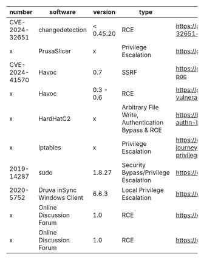| number | software | version | type | POC | Other |
| -------- | -------- | -------- | -------- | -------- | -------- |
| CVE-2024-32651 | changedetection | < 0.45.20 | RCE | https://github.com/s0ck3t-s3c/CVE-2024-32651-changedetection-RCE | x |
| x | PrusaSlicer | x | Privilege Escalation | https://github.com/suce0155/prusaslicer_exploit | x |
| CVE-2024-41570 | Havoc | 0.7 | SSRF | https://github.com/chebuya/Havoc-C2-SSRF-poc | https://blog.chebuya.com/posts/server-side-request-forgery-on-havoc-c2/ |
| x | Havoc | 0.3 - 0.6 | RCE | https://github.com/IncludeSecurity/c2-vulnerabilities/tree/main/havoc_auth_rce | x |
| x | HardHatC2 | x | Arbitrary File Write, Authentication Bypass & RCE | https://blog.sth.sh/hardhatc2-0-days-rce-authn-bypass-96ba683d9dd7 | x |
| x | iptables | x | Privilege Escalation | https://www.shielder.com/blog/2024/09/a-journey-from-sudo-iptables-to-local-privilege-escalation/ | x |
| 2019-14287 | sudo | 1.8.27 | Security Bypass/Privilege Escalation | https://www.exploit-db.com/exploits/47502 | x |
| 2020-5752 | Druva inSync Windows Client | 6.6.3 | Local Privilege Escalation | https://www.exploit-db.com/exploits/48505 | x |
| x | Online Discussion Forum | 1.0 | RCE | https://www.exploit-db.com/exploits/48512 | x |
| x | Online Discussion Forum | 1.0 | RCE | https://www.exploit-db.com/exploits/48512 | x |
